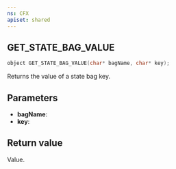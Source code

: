 ```yaml
---
ns: CFX
apiset: shared
---
```

## GET_STATE_BAG_VALUE

```c
object GET_STATE_BAG_VALUE(char* bagName, char* key);
```

Returns the value of a state bag key.

## Parameters
* **bagName**: 
* **key**: 

## Return value
Value.
